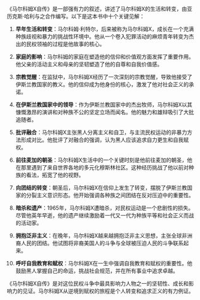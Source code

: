 《马尔科姆X自传》是一部强有力的叙述，讲述了马尔科姆X的生活和转变，由亚历克斯·哈利与之合作编写。以下是这本书中十个关键见解：

1. **早年生活和转变**：马尔科姆·利特尔，后来被称为马尔科姆X，成长在一个充满种族歧视和暴力的挑战性环境中。他从一个卷入犯罪活动的麻烦青年转变为杰出的民权领袖的过程是他故事的核心。

2. **家庭的影响**：马尔科姆的家庭在塑造他的信仰和价值观方面发挥了重要作用。他父亲的活动主义和母亲的坚韧塑造了他的自尊和自我价值感。

3. **宗教觉醒**：在监狱中，马尔科姆X经历了一次深刻的宗教觉醒，导致他接受了伊斯兰教国家的教义。他的信仰成为他身份的核心，激发了他对社会正义的承诺。

4. **在伊斯兰教国家中的领导**：作为伊斯兰教国家中的杰出牧师，马尔科姆X以其慷慨激昂的演讲和对种族不公的坚定立场而闻名。他的魅力和雄辩吸引了大批追随者。

5. **批评融合**：马尔科姆X主张黑人分离主义和自卫，与主流民权运动的非暴力方法形成对比。他批评了对融合的强调，认为黑人应该追求自力更生和自我赋权。

6. **前往麦加的朝圣**：马尔科姆X生活中的一个关键时刻是他前往麦加的朝圣，他在那里遇到了来自世界各地的多元化穆斯林社区。这种经历挑战了他以前对种族的看法，拓宽了他的视野。

7. **向团结的转变**：朝圣后，马尔科姆X在信仰上发生了转变，摆脱了伊斯兰教国家的分裂主义意识形态。他开始强调各种族之间团结在反对压迫中的重要性。

8. **暗杀和遗产**：1965年，马尔科姆X遭暗杀，对民权运动是一个悲剧性的损失。尽管他英年早逝，他的遗产继续激励着一代又一代为种族平等和社会正义而战的活动家。

9. **拥抱泛非主义**：在晚年，马尔科姆X越来越拥抱泛非主义思想，主张全球非洲裔人民的团结。他试图将非裔美国人的斗争与全球被压迫人民的斗争联系起来。

10. **呼吁自我教育和赋权**：马尔科姆X在一生中强调自我教育和赋权的重要性。他鼓励黑人掌握自己的命运，挑战社会规范，并在所有事业中追求卓越。

《马尔科姆X自传》是对这位民权斗争中最具影响力人物之一的坚韧性、成长和影响力的见证。马尔科姆X从逆境到赋权的旅程是个人转变和追求正义的有力例证。